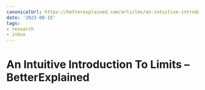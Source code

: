 ```yaml
---
canonicalUrl: https://betterexplained.com/articles/an-intuitive-introduction-to-limits/
date: '2023-08-15'
tags:
- research
- inbox
---
```


# An Intuitive Introduction To Limits – BetterExplained